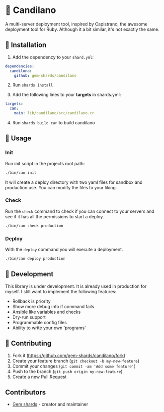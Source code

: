 # :candy: Candilano

A multi-server deployment tool, inspired by Capistrano, the awesome deployment tool for Ruby. Although it a bit similar, it's not exactly the same.

## :electric_plug: Installation

1. Add the dependency to your `shard.yml`:
```yaml
dependencies:
  candilona:
    github: gem-shards/candilano
```
2. Run `shards install`

3. Add the following lines to your **targets** in shards.yml:

```yaml
targets:
  can:
    main: lib/candilano/src/candilano.cr
```

4. Run `shards build can` to build candilano

## :wrench: Usage

### Init
Run init script in the projects root path:

```bash
./bin/can init
```

It will create a deploy directory with two yaml files for sandbox and production use. You can modify the files to your liking.

### Check
Run the `check` command to check if you can connect to your servers and see if it has all the permissions to start a deploy.

```bash
./bin/can check production
```

### Deploy
With the `deploy` command you will execute a deployment.

```bash
./bin/can deploy production
```

## :hammer: Development

This library is under development. It is already used in production for myself. I still want to implement the following features:

- Rollback is priority
- Show more debug info if command fails
- Ansible like variables and checks
- Dry-run support
- Programmable config files
- Ability to write your own 'programs'

## :muscle: Contributing

1. Fork it (<https://github.com/gem-shards/candilano/fork>)
2. Create your feature branch (`git checkout -b my-new-feature`)
3. Commit your changes (`git commit -am 'Add some feature'`)
4. Push to the branch (`git push origin my-new-feature`)
5. Create a new Pull Request

## Contributors

- [Gem shards](https://github.com/gem-shards) - creator and maintainer

